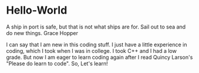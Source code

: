 # Hello-World
A ship in port is safe, but that is not what ships are for. Sail out to sea and do new things. Grace Hopper

I can say that I am new in this coding stuff. I just have a little experience in coding, which I took when I was in college. I took C++ and I had a low grade. But now I am eager to learn coding again after I read Quincy Larson's "Please do learn to code". So, Let's learn!
